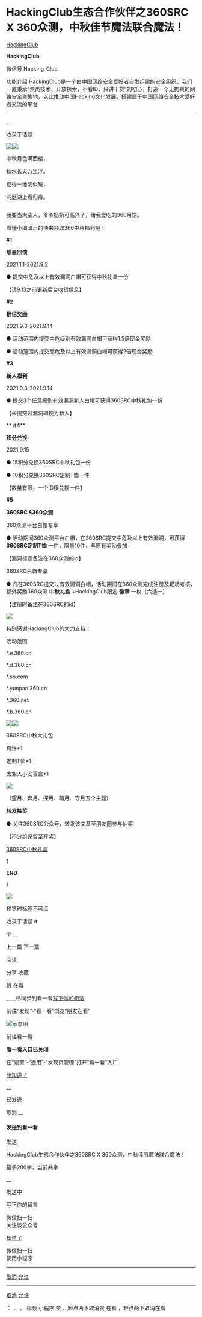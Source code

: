 #  HackingClub生态合作伙伴之360SRC X 360众测，中秋佳节魔法联合魔法！

[ HackingClub ](javascript:void\(0\);)

**HackingClub** ![]()

微信号 Hacking_Club

功能介绍
HackingClub是一个由中国网络安全爱好者自发组建的安全组织。我们一直秉承“崇尚技术、开放探索，不看ID，只讲干货”的初心，打造一个无拘束的网络安全聚集地，以此推动中国Hacking文化发展，搭建属于中国网络安全技术爱好者交流的平台

____

__

收录于话题

  
![](http://hk-proxy.gitwarp.com/https://raw.githubusercontent.com/tuchuang9/tc1/refs/heads/main/public/20210907174411.png)![](http://hk-proxy.gitwarp.com/https://raw.githubusercontent.com/tuchuang9/tc1/refs/heads/main/public/20210907174416.png)

  

中秋月色满西楼，

秋水长天万里浮。

挖得一池明似镜，

洞庭湖上看归舟。

  

![]()

我要当太空人，爷爷奶奶可高兴了，给我爱吃的360月饼。

看懂小编暗示的快来领取360中秋福利吧！

  

 **#1**

 **感恩回馈**

2021.1.1-2021.9.2  

● 提交中危及以上有效漏洞白帽可获得中秋礼盒一份

【请9.13之前更新后台收货信息】

 **#2**

 **翻倍奖励**

 2021.9.3-2021.9.14

● 活动范围内提交中危级别有效漏洞白帽可获得1.5倍现金奖励

● 活动范围内提交高危及以上有效漏洞白帽可获得2倍现金奖励

 **#3**

 **新人福利**

2021.9.3-2021.9.14

● 提交3个任意级别有效漏洞新人白帽可获得360SRC中秋礼包一份

【未提交过漏洞即视为新人】

  

 ** **#4****

 **积分兑换**

2021.9.15  

● 15积分兑换360SRC中秋礼包一份

● 10积分兑换360SRC定制T恤一件

【数量有限，一个ID限兑换一件】

  

 **#5**

 **360SRC &360众测**

360众测平台白帽专享  

● 活动期间360众测平台白帽，在360SRC提交中危及以上有效漏洞，可获得 **360SRC定制T恤** 一件，限量10件，与原有奖励叠加

【漏洞标题备注在360众测的id】

  

360SRC白帽专享

● 凡在360SRC提交过有效漏洞白帽，活动期间在360众测完成注册及靶场考核，额外奖励360众测 **中秋礼盒** +HackingClub限定
**徽章** 一枚（六选一）

【注册时备注在360SRC的id】

  

![](http://hk-proxy.gitwarp.com/https://raw.githubusercontent.com/tuchuang9/tc1/refs/heads/main/public/20210907174417.png)

特别感谢HackingClub的大力支持！  

活动范围

*.e.360.cn  

*.d.360.cn

*.so.com

*.yunpan.360.cn

*.360.net  

*.b.360.cn

  

![](http://hk-proxy.gitwarp.com/https://raw.githubusercontent.com/tuchuang9/tc1/refs/heads/main/public/20210907174418.png)![](http://hk-proxy.gitwarp.com/https://raw.githubusercontent.com/tuchuang9/tc1/refs/heads/main/public/20210907174419.png)

360SRC中秋大礼包

月饼*1

定制T恤*1

太空人小安盲盒*1

  

  

  

  

![](http://hk-proxy.gitwarp.com/https://raw.githubusercontent.com/tuchuang9/tc1/refs/heads/main/public/20210907174420.png)

（望月、奔月、探月、踏月、守月五个主题）

  

  

 **转发抽奖**

● 关注360SRC公众号，转发该文章至朋友圈参与抽奖  

【不分组保留至开奖】

[360SRC中秋礼盒]()

  

1

 **END**

1

![](http://hk-proxy.gitwarp.com/https://raw.githubusercontent.com/tuchuang9/tc1/refs/heads/main/public/20210907174423.png)

预览时标签不可点

收录于话题 #

个 __

上一篇 下一篇

阅读

分享 收藏

赞 在看

____已同步到看一看[写下你的想法](javascript:;)

前往“发现”-“看一看”浏览“朋友在看”

![示意图](//res.wx.qq.com/mmbizwap/zh_CN/htmledition/images/pic/appmsg/pic_like_comment55871f.png)

前往看一看

**看一看入口已关闭**

在“设置”-“通用”-“发现页管理”打开“看一看”入口

[我知道了](javascript:;)

__

已发送

取消 __

####  发送到看一看

发送

HackingClub生态合作伙伴之360SRC X 360众测，中秋佳节魔法联合魔法！

最多200字，当前共字

__

发送中

写下你的留言

微信扫一扫  
关注该公众号

[知道了](javascript:;)

微信扫一扫  
使用小程序

****

[取消](javascript:void\(0\);) [允许](javascript:void\(0\);)

****

[取消](javascript:void\(0\);) [允许](javascript:void\(0\);)

： ， 。 视频 小程序 赞 ，轻点两下取消赞 在看 ，轻点两下取消在看

